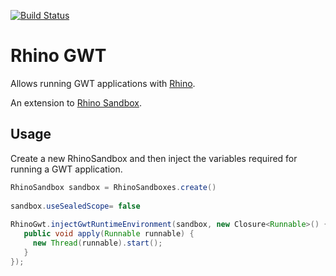 [![Build Status](https://travis-ci.org/javadelight/delight-rhino-gwt.svg?branch=master)](https://travis-ci.org/javadelight/delight-rhino-gwt)

# Rhino GWT

Allows running GWT applications with [Rhino](https://developer.mozilla.org/en-US/docs/Mozilla/Projects/Rhino).

An extension to [Rhino Sandbox](https://github.com/javadelight/delight-rhino-sandbox).

## Usage

Create a new RhinoSandbox and then inject the variables required for running a GWT application.

```java
RhinoSandbox sandbox = RhinoSandboxes.create()
	
sandbox.useSealedScope= false
				
RhinoGwt.injectGwtRuntimeEnvironment(sandbox, new Closure<Runnable>() {
   public void apply(Runnable runnable) {
     new Thread(runnable).start();
   }
});



```


